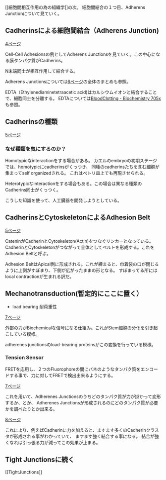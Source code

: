 [[細胞間相互作用の為の組織学]]の次。
細胞間結合の１つ目、Adherens Junctionについて見ていく。

## Cadherinsによる細胞間結合（Adherens Junction)

[4ページ](https://karino2.github.io/ImageGallery/CellBiology706x3.html#lg=1&slide=3)

Cell-Cell Adhesionsの例としてAdherens Junctionsを見ていく。この中心になる膜タンパク質がCadherins。

N末端同士が相互作用して結合する。

Adherens Junctionsについては[6ページ](https://karino2.github.io/ImageGallery/CellBiology706x3.html#lg=1&slide=5)の全体のまとめも参照。

EDTA（Ethylenediaminetetraacetic acid)はカルシウムイオンと結合することで、細胞同士を分離する。
EDTAについては[BloodClotting - Biochemistry 705x](https://karino2.github.io/Biochemistry705x/BloodClotting)も参照。

## Cadherinsの種類

[5ページ](https://karino2.github.io/ImageGallery/CellBiology706x3.html#lg=1&slide=4)

### なぜ種類を気にするのか？

Homotypicなinteractionをする場合がある。
カエルのembryoの初期ステージでは、homotypicにcadherinsがくっつき、
同種のcadherinsたちを含む細胞が集まってself organizedされる。
これはペトリ皿上でも再現させられる。

Heterotypicなinteractionをする場合もある。この場合は異なる種類のCadherins同士がくっつく。

こうした知識を使って、人工臓器を開発しようとしている。

## CadherinsとCytoskeletonによるAdhesion Belt

[5ページ](https://karino2.github.io/ImageGallery/CellBiology706x3.html#lg=1&slide=4)

CateninがCadherinとCytoskeleton(Actin)をつなぐリンカーとなっている。
CadherinとCytoskeletonがつながって全体としてベルトを形成する。これをAdhesion Beltと呼ぶ。

Adhesion BeltはApical側に形成される。これが締まると、巾着袋の口が閉じるように上側がすぼまり、下側が広がったままの形となる。
すぼまってる所にはlocal contractionが生まれる訳だ。

## Mechanotransduction(暫定的にここに置く）

- load bearing 耐荷重性

[7ページ](https://karino2.github.io/ImageGallery/CellBiology706x3.html#lg=1&slide=6)

外部の力がBiochemicalな信号になる仕組み。これがStem細胞の分化を引き起こしている模様。

adherenes junctionsのload-bearing proteinsがこの変換を行っている模様。

### Tension Sensor

FRETを応用し、２つのFluorophoreの間にバネのようなタンパク質をエンコードする事で、力に対してFRETで検出出来るようにする。

[7ページ](https://karino2.github.io/ImageGallery/CellBiology706x3.html#lg=1&slide=6)

これを用いて、Adherenes Junctionsのうちどのタンパク質が力が掛かって変形するか、とか、
Adherenes Junctionsが形成されるのにどのタンパク質が必要かを調べたりとか出来る。

[8ページ](https://karino2.github.io/ImageGallery/CellBiology706x3.html#lg=1&slide=7)

これにより、例えばCadherinに力を加えると、ますます多くのCadherinクラスタが形成される事がわかっていて、
ますます強く結合する事になる。
結合が強くなれば引っ張る力が減ってこの効果が止まる。

## Tight Junctionsに続く

[[TightJunctions]]